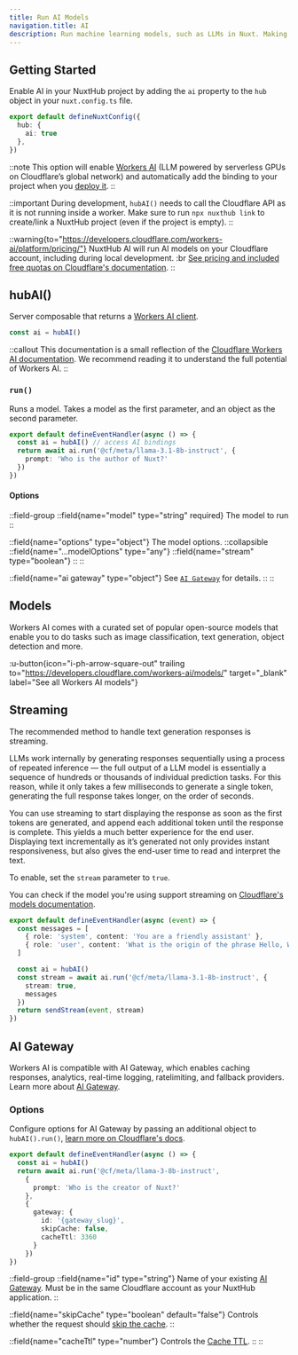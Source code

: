 ```yaml
---
title: Run AI Models
navigation.title: AI
description: Run machine learning models, such as LLMs in Nuxt. Making the usage of AI models in your Nuxt application easy.
---
```


## Getting Started

Enable AI in your NuxtHub project by adding the `ai` property to the `hub` object in your `nuxt.config.ts` file.

```ts [nuxt.config.ts]
export default defineNuxtConfig({
  hub: {
    ai: true
  },
})
```

::note
This option will enable [Workers AI](https://developers.cloudflare.com/workers-ai) (LLM powered by serverless GPUs on Cloudflare’s global network) and automatically add the binding to your project when you [deploy it](/docs/getting-started/deploy).
::

::important
During development, `hubAI()` needs to call the Cloudflare API as it is not running inside a worker. Make sure to run `npx nuxthub link` to create/link a NuxtHub project (even if the project is empty).
::

::warning{to="https://developers.cloudflare.com/workers-ai/platform/pricing/"}
NuxtHub AI will run AI models on your Cloudflare account, including during local development. :br [See pricing and included free quotas on Cloudflare's documentation](https://developers.cloudflare.com/workers-ai/platform/pricing/).
::

## hubAI()

Server composable that returns a [Workers AI client](https://developers.cloudflare.com/workers-ai/configuration/bindings/#methods).

```ts
const ai = hubAI()
```

::callout
This documentation is a small reflection of the [Cloudflare Workers AI documentation](https://developers.cloudflare.com/workers-ai/configuration/bindings/#methods). We recommend reading it to understand the full potential of Workers AI.
::

### `run()`

Runs a model. Takes a model as the first parameter, and an object as the second parameter.

```ts [server/api/ai-test.ts]
export default defineEventHandler(async () => {
  const ai = hubAI() // access AI bindings
  return await ai.run('@cf/meta/llama-3.1-8b-instruct', {
    prompt: 'Who is the author of Nuxt?'
  })
})
```

#### Options

::field-group
  ::field{name="model" type="string" required}
    The model to run
  ::

  ::field{name="options" type="object"}
    The model options.
    ::collapsible
      ::field{name="...modelOptions" type="any"}
      ::field{name="stream" type="boolean"}
    ::
  ::

  ::field{name="ai gateway" type="object"}
    See [`AI Gateway`](#ai-gateway) for details.
  ::
::


## Models

Workers AI comes with a curated set of popular open-source models that enable you to do tasks such as image classification, text generation, object detection and more.

:u-button{icon="i-ph-arrow-square-out" trailing to="https://developers.cloudflare.com/workers-ai/models/" target="_blank" label="See all Workers AI models"}

## Streaming

The recommended method to handle text generation responses is streaming.

LLMs work internally by generating responses sequentially using a process of repeated inference — the full output of a LLM model is essentially a sequence of hundreds or thousands of individual prediction tasks. For this reason, while it only takes a few milliseconds to generate a single token, generating the full response takes longer, on the order of seconds.

You can use streaming to start displaying the response as soon as the first tokens are generated, and append each additional token until the response is complete. This yields a much better experience for the end user. Displaying text incrementally as it’s generated not only provides instant responsiveness, but also gives the end-user time to read and interpret the text.

To enable, set the `stream` parameter to `true`.

You can check if the model you're using support streaming on [Cloudflare's models documentation](https://developers.cloudflare.com/workers-ai/models/#text-generation).

```ts
export default defineEventHandler(async (event) => {
  const messages = [
    { role: 'system', content: 'You are a friendly assistant' },
    { role: 'user', content: 'What is the origin of the phrase Hello, World' }
  ]

  const ai = hubAI()
  const stream = await ai.run('@cf/meta/llama-3.1-8b-instruct', {
    stream: true,
    messages
  })
  return sendStream(event, stream)
})
```

## AI Gateway

Workers AI is compatible with AI Gateway, which enables caching responses, analytics, real-time logging, ratelimiting, and fallback providers. Learn more about [AI Gateway](https://developers.cloudflare.com/ai-gateway/).

### Options

Configure options for AI Gateway by passing an additional object to `hubAI().run()`, [learn more on Cloudflare's docs](https://developers.cloudflare.com/ai-gateway/providers/workersai/#worker).

```ts [server/api/who-created-nuxt.get.ts]
export default defineEventHandler(async () => {
  const ai = hubAI()
  return await ai.run('@cf/meta/llama-3-8b-instruct',
    {
      prompt: 'Who is the creator of Nuxt?'
    },
    {
      gateway: {
        id: '{gateway_slug}',
        skipCache: false,
        cacheTtl: 3360
      }
    })
})
```

::field-group
  ::field{name="id" type="string"}
    Name of your existing [AI Gateway](https://developers.cloudflare.com/ai-gateway/get-started/#create-gateway). Must be in the same Cloudflare account as your NuxtHub application.
  ::

  ::field{name="skipCache" type="boolean" default="false"}
    Controls whether the request should [skip the cache](https://developers.cloudflare.com/ai-gateway/configuration/caching/#skip-cache-cf-skip-cache).
  ::

  ::field{name="cacheTtl" type="number"}
    Controls the [Cache TTL](https://developers.cloudflare.com/ai-gateway/configuration/caching/#cache-ttl-cf-cache-ttl).
  ::
::
